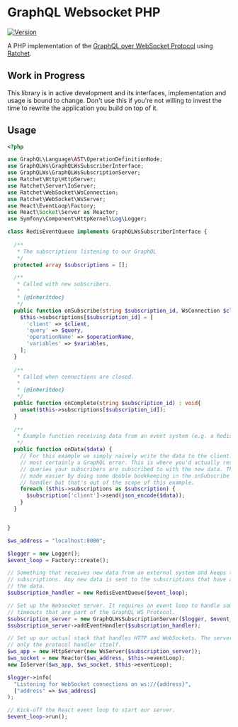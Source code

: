 # GraphQL Websocket PHP

[![Version](https://poser.pugx.org/goalgorilla/graphql-php-ws/version)](//packagist.org/packages/goalgorilla/graphql-php-ws)

A PHP implementation of the [GraphQL over WebSocket Protocol](https://github.com/enisdenjo/graphql-ws/blob/master/PROTOCOL.md)
using [Ratchet](http://socketo.me/).

## Work in Progress

This library is in active development and its interfaces, implementation and 
usage is bound to change. Don't use this if you're not willing to invest the 
time to rewrite the application you build on top of it.

## Usage

```php
<?php

use GraphQL\Language\AST\OperationDefinitionNode;
use GraphQLWs\GraphQLWsSubscriberInterface;
use GraphQLWs\GraphQLWsSubscriptionServer;
use Ratchet\Http\HttpServer;
use Ratchet\Server\IoServer;
use Ratchet\WebSocket\WsConnection;
use Ratchet\WebSocket\WsServer;
use React\EventLoop\Factory;
use React\Socket\Server as Reactor;
use Symfony\Component\HttpKernel\Log\Logger;

class RedisEventQueue implements GraphQLWsSubscriberInterface {
  
  /**
   * The subscriptions listening to our GraphQL 
   */
  protected array $subscriptions = [];

  /**
   * Called with new subscribers.
   *
   * {@inheritdoc} 
   */  
  public function onSubscribe(string $subscription_id, WsConnection $client, OperationDefinitionNode $query, ?string $operationName = NULL, ?array $variables = NULL) : void{
    $this->subscriptions[$subscription_id] = [
      'client' => $client,
      'query' => $query,
      'operationName' => $operationName,
      'variables' => $variables,
    ];
  }
  
  /**
   * Called when connections are closed.
   *
   * {@inheritdoc} 
   */  
  public function onComplete(string $subscription_id) : void{
    unset($this->subscriptions[$subscription_id]);
  }
  
  /**
   * Example function receiving data from an event system (e.g. a Redis queue). 
   */
  public function onData($data) {
    // For this example we simply naïvely write the data to the client. This is
    // most certainly a GraphQL error. This is where you'd actually resolve the
    // queries your subscribers are subscribed to with the new data. This can be
    // made easier by doing some double bookkeeping in the onSubscribe event
    // handler but that's out of the scope of this example.  
    foreach ($this->subscriptions as $subscription) {
      $subscription['client']->send(json_encode($data));
    }
  }


}

$ws_address = "localhost:8000";

$logger = new Logger();
$event_loop = Factory::create();

// Something that receives new data from an external system and keeps track of
// subscriptions. Any new data is sent to the subscriptions that have asked for
// the data. 
$subscription_handler = new RedisEventQueue($event_loop);

// Set up the Websocket server. It requires an event loop to handle some
// timeouts that are part of the GraphQL WS Protocol. 
$subscription_server = new GraphQLWsSubscriptionServer($logger, $event_loop);
$subscription_server->addEventHandler($subscription_handler);

// Set up our actual stack that handles HTTP and WebSockets. The server above is
// only the protocol handler itself.
$ws_app = new HttpServer(new WsServer($subscription_server));
$ws_socket = new Reactor($ws_address, $this->eventLoop); 
new IoServer($ws_app, $ws_socket, $this->eventLoop);

$logger->info(
  "Listening for WebSocket connections on ws://{address}",
  ["address" => $ws_address]
);

// Kick-off the React event loop to start our server.
$event_loop->run();
```
